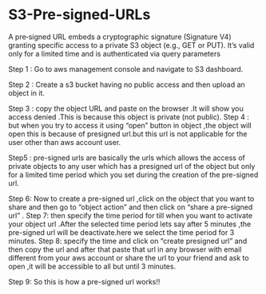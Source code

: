 # S3-Pre-signed-URLs
A pre‑signed URL embeds a cryptographic signature (Signature V4) granting specific access to a private S3 object (e.g., GET or PUT). It’s valid only for a limited time and is authenticated via query parameters 

Step 1 : Go to aws management console and navigate to S3 dashboard.

Step 2 : Create a s3 bucket having no public access and then upload an object in it.

Step 3 : copy the object URL and paste on the browser .It will show you access denied .This is because this object is private (not public).
Step 4 : but when you try to access it using “open” button in object ,the object will open this is because of presigned url.but this url is not applicable for the user other than aws account user.

Step5 : pre-signed urls are basically the urls which allows the access of private objects to any user which has a presigned url of the object but only for a limited time period which you set during the creation of the pre-signed url.

Step 6: Now to create a pre-signed url ,click on the object that you want to share and then go to  “object action” and then click on “share a pre-signed url” .
Step 7: then specify the time period for till when  you want to activate your object url .After the selected time period lets say after 5 minutes ,the pre-signed url will be deactivate.here we select the time period for 3 minutes.
Step 8: specify the time and click on “create presigned url” and then copy the url and after that paste that url in any browser with email different from your aws account or share the url to your friend and ask to open ,it will be accessible to all but until 3 minutes.

Step 9: So this is how a pre-signed url works!! 
